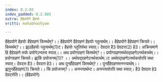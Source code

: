 ```yaml
---
index: 8.2.85
index_padded: 8.2.085
sutra: हैहेप्रयोगे हैहयोः
vritti: mahabhashyam

---
```

 हैहेप्रयोगे हैहयोः हैहेग्रहणं किमर्थम्?।। हैहेप्रयोगे हैहेग्रहणं हैहयोः प्लुत्यर्थम्।। हैहेप्रयोगे हैहेग्रहणं क्रियते।। किमर्थम्?।। झ्र्ठहैहयोः प्लुत्यर्थम्(1)ट। हैहयोः प्लुतिर्यथा स्यात्। देवदत्त है3 देवदत्त(2) हे3। अक्रियमाणे हि हैहेग्रहणे तयोः प्रयोगेऽन्यस्य स्यात्।। अथ प्रयोगग्रहणं किमर्थम्?।। प्रयोगग्रहणमर्थवद्ग्रहणेऽनर्थकार्थम्।। प्रयोगग्रहणं क्रियते। झ्र्किं प्रयोजनम्(1)? ।। अर्थवद्ग्रहणेऽनर्थकार्थम्।ट अर्थवद्ग्रहणेऽनर्थकयोरपि यथा स्यात्। देवदत्त है3। देवदत्त हे3।। अथ पुनर्हैहेग्रहणं किमर्थम्?।। पुनर्हैहेग्रहणमनन्त्यार्थम्।। झ्र्पुनर्हैहेग्रहणं(1) क्रियते।। किं प्रयोजनम्?।। अनन्त्यार्थम्ट। अनन्त्ययोरपि यथा स्यात्। है3 देवदत्त हे3 देवदत्तेति।। (हैहेप्रयोगे) 